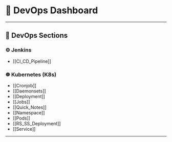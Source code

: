 # 🧭 DevOps Dashboard

---
## 📁 DevOps Sections

### ⚙️ Jenkins
- [[CI_CD_Pipeline]]

### ☸️ Kubernetes (K8s)
- [[Cronjob]]
- [[Daemonsets]]
- [[Deployment]]
- [[Jobs]]
- [[Quick_Notes]]
- [[Namespace]]
- [[Pods]]
- [[RS_SS_Deployment]]
- [[Service]]

---